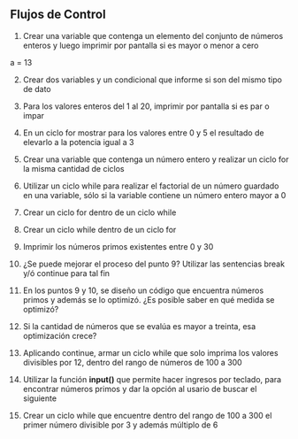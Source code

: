 ## Flujos de Control

1) Crear una variable que contenga un elemento del conjunto de números enteros y luego imprimir por pantalla si es mayor o menor a cero

a = 13


2) Crear dos variables y un condicional que informe si son del mismo tipo de dato

3) Para los valores enteros del 1 al 20, imprimir por pantalla si es par o impar

4) En un ciclo for mostrar para los valores entre 0 y 5 el resultado de elevarlo a la potencia igual a 3

5) Crear una variable que contenga un número entero y realizar un ciclo for la misma cantidad de ciclos

6) Utilizar un ciclo while para realizar el factorial de un número guardado en una variable, sólo si la variable contiene un número entero mayor a 0

7) Crear un ciclo for dentro de un ciclo while

8) Crear un ciclo while dentro de un ciclo for

9) Imprimir los números primos existentes entre 0 y 30

10) ¿Se puede mejorar el proceso del punto 9? Utilizar las sentencias break y/ó continue para tal fin

11) En los puntos 9 y 10, se diseño un código que encuentra números primos y además se lo optimizó. ¿Es posible saber en qué medida se optimizó?

12) Si la cantidad de números que se evalúa es mayor a treinta, esa optimización crece?

13) Aplicando continue, armar un ciclo while que solo imprima los valores divisibles por 12, dentro del rango de números de 100 a 300

14) Utilizar la función **input()** que permite hacer ingresos por teclado, para encontrar números primos y dar la opción al usario de buscar el siguiente

15) Crear un ciclo while que encuentre dentro del rango de 100 a 300 el primer número divisible por 3 y además múltiplo de 6
